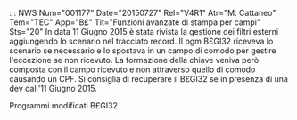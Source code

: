  :  : NWS Num="001177" Date="20150727" Rel="V4R1" Atr="M. Cattaneo" Tem="TEC" App="B£" Tit="Funzioni avanzate di stampa per campi" Sts="20"
In data 11 Giugno 2015 è stata rivista la gestione dei filtri esterni aggiungendo lo scenario nel tracciato record.
Il pgm B£GI32 riceveva lo scenario se necessario e lo spostava in un campo di comodo per gestire l'eccezione se non ricevuto. La formazione della chiave veniva però composta con il campo ricevuto
e non attraverso quello di comodo causando un CPF.
Si consiglia di recuperare il B£GI32 se in presenza di una dev dall'11 Giugno 2015.

Programmi modificati
B£GI32
